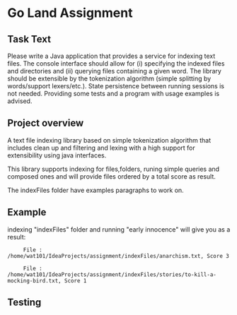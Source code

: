 # Go Land Assignment

## Task Text

Please write a Java application that provides a service for indexing text files.
The console interface should allow for (i) specifying the indexed files and directories and (ii) querying files containing a given word.
The library should be extensible by the tokenization algorithm (simple splitting by words/support lexers/etc.).
State persistence between running sessions is not needed. Providing some tests and a program with usage examples is advised.

## Project overview

A text file indexing library based on simple tokenization algorithm that includes clean up and filtering and lexing with a high support for extensibility using java interfaces.

This library supports indexing for files,folders, runing simple queries and composed ones and will provide files ordered by a total score as result.

The indexFiles folder have examples paragraphs to work on.

## Example

indexing "indexFiles" folder and running "early innocence" will give you as a result:

         File : /home/wat101/IdeaProjects/assignment/indexFiles/anarchism.txt, Score 3
         
         File : /home/wat101/IdeaProjects/assignment/indexFiles/stories/to-kill-a-mocking-bird.txt, Score 1


## Testing 

